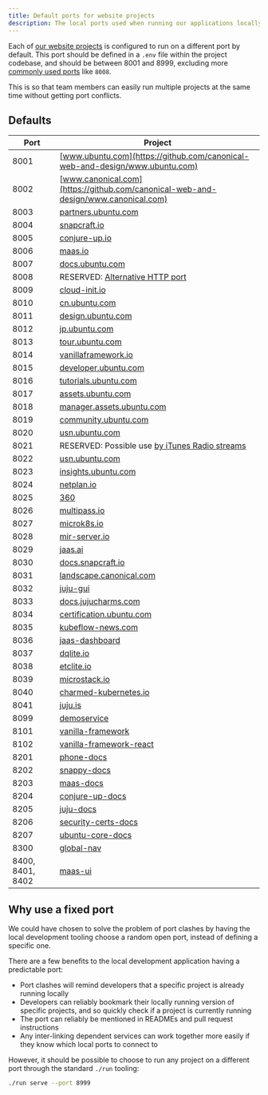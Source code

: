 ```yaml
---
title: Default ports for website projects
description: The local ports used when running our applications locally
---
```


Each of [our website projects](https://github.com/canonical-websites/) is configured to run on a different port by default.
This port should be defined in a `.env` file within the project codebase, and
should be between 8001 and 8999, excluding more [commonly used ports](https://en.wikipedia.org/wiki/List_of_TCP_and_UDP_port_numbers) like `8008`.

This is so that team members can easily run multiple projects at the same time without getting port conflicts.

## Defaults

| Port | Project                                                                                             |
| ---- | --------------------------------------------------------------------------------------------------- |
| 8001 | [www.ubuntu.com](https://github.com/canonical-web-and-design/www.ubuntu.com)                        |
| 8002 | [www.canonical.com](https://github.com/canonical-web-and-design/www.canonical.com)                  |
| 8003 | [partners.ubuntu.com](https://github.com/canonical-web-and-design/partners.ubuntu.com)              |
| 8004 | [snapcraft.io](https://github.com/canonical-web-and-design/snapcraft.io)                            |
| 8005 | [conjure-up.io](https://github.com/canonical-web-and-design/conjure-up.io)                          |
| 8006 | [maas.io](https://github.com/canonical-web-and-design/maas.io)                                      |
| 8007 | [docs.ubuntu.com](https://github.com/canonical-web-and-design/docs.ubuntu.com)                      |
| 8008 | RESERVED: [Alternative HTTP port](https://en.wikipedia.org/wiki/List_of_TCP_and_UDP_port_numbers)   |
| 8009 | [cloud-init.io](https://github.com/canonical-web-and-design/cloud-init.io)                          |
| 8010 | [cn.ubuntu.com](https://github.com/canonical-web-and-design/cn.ubuntu.com)                          |
| 8011 | [design.ubuntu.com](https://github.com/canonical-web-and-design/design.ubuntu.com)                  |
| 8012 | [jp.ubuntu.com](https://github.com/canonical-web-and-design/jp.ubuntu.com)                          |
| 8013 | [tour.ubuntu.com](https://github.com/canonical-web-and-design/tour.ubuntu.com)                      |
| 8014 | [vanillaframework.io](https://github.com/canonical-web-and-design/vanillaframework.io/)             |
| 8015 | [developer.ubuntu.com](https://github.com/canonical-web-and-design/developer.ubuntu.com/)           |
| 8016 | [tutorials.ubuntu.com](https://github.com/canonical-web-and-design/tutorials.ubuntu.com/)           |
| 8017 | [assets.ubuntu.com](https://github.com/canonical-web-and-design/assets.ubuntu.com/)                 |
| 8018 | [manager.assets.ubuntu.com](https://github.com/canonical-web-and-design/manager.assets.ubuntu.com/) |
| 8019 | [community.ubuntu.com](https://github.com/canonical-web-and-design/community.ubuntu.com/)           |
| 8020 | [usn.ubuntu.com](https://github.com/canonical-web-and-design/usn.ubuntu.com/)                       |
| 8021 | RESERVED: Possible use [by iTunes Radio streams](https://support.apple.com/en-za/HT202944)          |
| 8022 | [usn.ubuntu.com](https://launchpad.net/usn.ubuntu.com)                                              |
| 8023 | [insights.ubuntu.com](https://github.com/canonical-web-and-design/insights.ubuntu.com/)             |
| 8024 | [netplan.io](https://github.com/canonical-web-and-design/netplan.io/)                               |
| 8025 | [360](https://github.com/ubuntudesign/360/)                                                         |
| 8026 | [multipass.io](https://github.com/canonical-web-and-design/multipass.io)                            |
| 8027 | [microk8s.io](https://github.com/canonical-web-and-design/microk8s.io)                              |
| 8028 | [mir-server.io](https://github.com/canonical-web-and-design/mir-server.io)                          |
| 8029 | [jaas.ai](https://github.com/canonical-web-and-design/jaas.ai)                                      |
| 8030 | [docs.snapcraft.io](https://github.com/canonical-web-and-design/docs.snapcraft.io)                  |
| 8031 | [landscape.canonical.com](https://github.com/canonical-web-and-design/landscape.canonical.com)      |
| 8032 | [juju-gui](https://github.com/juju/juju-gui)                                                        |
| 8033 | [docs.jujucharms.com](https://github.com/canonical-web-and-design/docs.jujucharms.com)              |
| 8034 | [certification.ubuntu.com](https://github.com/canonical-web-and-design/certification.ubuntu.com)    |
| 8035 | [kubeflow-news.com](https://github.com/canonical-web-and-design/kubeflow-news.com)                  |
| 8036 | [jaas-dashboard](https://github.com/canonical-web-and-design/jaas-dashboard)                        |
| 8037 | [dqlite.io](https://github.com/canonical-web-and-design/dqlite.io)                                  |
| 8038 | [etclite.io](https://github.com/canonical-web-and-design/etclite.io)                                |
| 8039 | [microstack.io](https://github.com/canonical-web-and-design/microstack.io)                          |
| 8040 | [charmed-kubernetes.io](https://github.com/canonical-web-and-design/charmed-kubernetes.io)          |
| 8041 | [juju.is](https://github.com/canonical-web-and-design/juju.is)                                      |
| 8099 | [demoservice](https://github.com/canonical-web-and-design/demoservice)                              |
| 8101 | [vanilla-framework](https://github.com/canonical-web-and-design/vanilla-framework)                  |
| 8102 | [vanilla-framework-react](https://github.com/canonical-web-and-design/vanilla-framework-react)      |
| 8201 | [phone-docs](https://github.com/canonical-docs/phone-docs/)                                         |
| 8202 | [snappy-docs](https://github.com/canonical-docs/snappy-docs)                                        |
| 8203 | [maas-docs](https://github.com/canonicalltd/maas-docs)                                              |
| 8204 | [conjure-up-docs](https://github.com/canonical-docs/conjure-up-docs)                                |
| 8205 | [juju-docs](https://github.com/juju/docs)                                                           |
| 8206 | [security-certs-docs](https://github.com/CanonicalLtd/security-certs-docs)                          |
| 8207 | [ubuntu-core-docs](https://github.com/CanonicalLtd/ubuntu-core-docs)                                |
| 8300 | [global-nav](https://github.com/canonical-web-and-design/global-nav)                                |
| 8400, 8401, 8402 | [maas-ui](https://github.com/canonical-web-and-design/maas-ui)                          |

## Why use a fixed port

We could have chosen to solve the problem of port clashes by having the local development
tooling choose a random open port, instead of defining a specific one.

There are a few benefits to the local development application having a predictable port:

- Port clashes will remind developers that a specific project is already running locally
- Developers can reliably bookmark their locally running version of specific projects, and so quickly check if a project is currently running
- The port can reliably be mentioned in READMEs and pull request instructions
- Any inter-linking dependent services can work together more easily if they know which local ports to connect to

However, it should be possible to choose to run any project on a different port through the standard `./run` tooling:

```bash
./run serve --port 8999
```

